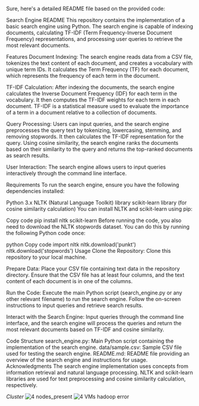 
Sure, here's a detailed README file based on the provided code:

Search Engine README
This repository contains the implementation of a basic search engine using Python. The search engine is capable of indexing documents, calculating TF-IDF (Term Frequency-Inverse Document Frequency) representations, and processing user queries to retrieve the most relevant documents.

Features
Document Indexing: The search engine reads data from a CSV file, tokenizes the text content of each document, and creates a vocabulary with unique term IDs. It calculates the Term Frequency (TF) for each document, which represents the frequency of each term in the document.

TF-IDF Calculation: After indexing the documents, the search engine calculates the Inverse Document Frequency (IDF) for each term in the vocabulary. It then computes the TF-IDF weights for each term in each document. TF-IDF is a statistical measure used to evaluate the importance of a term in a document relative to a collection of documents.

Query Processing: Users can input queries, and the search engine preprocesses the query text by tokenizing, lowercasing, stemming, and removing stopwords. It then calculates the TF-IDF representation for the query. Using cosine similarity, the search engine ranks the documents based on their similarity to the query and returns the top-ranked documents as search results.

User Interaction: The search engine allows users to input queries interactively through the command line interface.

Requirements
To run the search engine, ensure you have the following dependencies installed:

Python 3.x
NLTK (Natural Language Toolkit) library
scikit-learn library (for cosine similarity calculation)
You can install NLTK and scikit-learn using pip:

Copy code
pip install nltk scikit-learn
Before running the code, you also need to download the NLTK stopwords dataset. You can do this by running the following Python code once:

python
Copy code
import nltk
nltk.download('punkt')
nltk.download('stopwords')
Usage
Clone the Repository: Clone this repository to your local machine.

Prepare Data: Place your CSV file containing text data in the repository directory. Ensure that the CSV file has at least four columns, and the text content of each document is in one of the columns.

Run the Code: Execute the main Python script (search_engine.py or any other relevant filename) to run the search engine. Follow the on-screen instructions to input queries and retrieve search results.

Interact with the Search Engine: Input queries through the command line interface, and the search engine will process the queries and return the most relevant documents based on TF-IDF and cosine similarity.

Code Structure
search_engine.py: Main Python script containing the implementation of the search engine.
data/sample.csv: Sample CSV file used for testing the search engine.
README.md: README file providing an overview of the search engine and instructions for usage.
Acknowledgments
The search engine implementation uses concepts from information retrieval and natural language processing.
NLTK and scikit-learn libraries are used for text preprocessing and cosine similarity calculation, respectively.


*Cluster*
![4 nodes_present](https://github.com/shahroze211/BDA-A2/assets/157700960/e53ec5d6-8629-46e1-b2a7-26a6b888f314)
![4 VMs hadoop error](https://github.com/shahroze211/BDA-A2/assets/157700960/5f23cb10-0ad0-4b3c-80a2-41322dabb3be)
